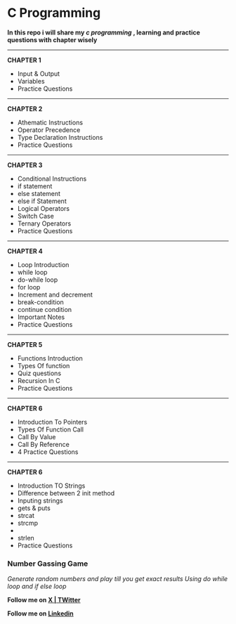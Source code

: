 # C Programming 

<b> In this repo i will share my <em>c programming</em> , learning and practice questions with chapter wisely </b>
<br>
<hr>

<b> CHAPTER 1</b>

<ul>
  <li>Input & Output</li>
  <li>Variables</li>
  <li>Practice Questions</li>
</ul>
<hr>
<b>CHAPTER 2</b>

<ul>
  <li>Athematic Instructions </li>
  <li>Operator Precedence</li>
<li>Type Declaration Instructions</li>
  <li>Practice Questions</li>
</ul>
<hr>
<b>CHAPTER 3</b>  
<ul>
  <li>Conditional Instructions</li>
  <li>if statement</li>
  <li>else statement</li>
  <li>else if Statement</li>
  <li>Logical Operators</li>
  <li>Switch Case</li>
  <li>Ternary Operators</li>
  <li>Practice Questions</li>
</ul>
<hr>
<b>CHAPTER 4</b> 
<ul>
<li>Loop Introduction</li>
<li>while loop</li>
<li>do-while loop</li>
<li>for loop</li>
<li>Increment and decrement</li>
<li>break-condition</li>
<li>continue condition</li>
<li>Important Notes</li>
<li>Practice Questions</li>

</ul>

</ul>
<hr>
<b>CHAPTER 5</b> 
<ul>
<li>Functions Introduction</li>
<li>Types Of function</li>
<li>Quiz questions</li>
<li>Recursion In C</li>
<li>Practice Questions</li>
</ul>

<hr>
<b>CHAPTER 6</b> 
<ul>
<li>Introduction To Pointers</li>
<li>Types Of Function Call</li>
<li>Call By Value</li>
<li>Call By Reference</li>
<li>4 Practice Questions</li>
</ul>
<hr>
<b>CHAPTER 6</b> 
<ul>
<li>Introduction TO Strings</li>
<li>Difference between 2 init method </li>
<li>Inputing strings</li>
<li>gets & puts</li>
<li>strcat</li>
<li>strcmp</li>
<li><strcpy/li>
<li>strlen</li>
<li>Practice Questions</li>
</ul>

<b><h3>Number Gassing Game</h3></b>
<i> Generate random numbers and play till you get exact results</i>
<i>Using do while loop and if else loop</i>

<b><p>Follow me on  <a href="https://x.com/code_with_ssn>"> X | TWitter</a></p></b>
<b><p>Follow me on  <a href="https://www.linkedin.com/in/salik-seraj-naik"> Linkedin</a></p></b>
